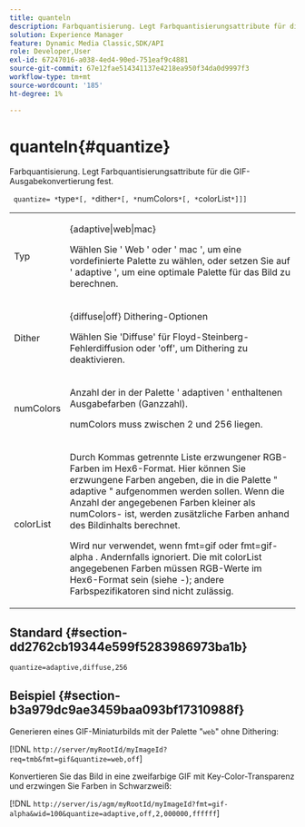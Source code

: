 ```yaml
---
title: quanteln
description: Farbquantisierung. Legt Farbquantisierungsattribute für die GIF-Ausgabekonvertierung fest.
solution: Experience Manager
feature: Dynamic Media Classic,SDK/API
role: Developer,User
exl-id: 67247016-a038-4ed4-90ed-751eaf9c4881
source-git-commit: 67e12fae514341137e4218ea950f34da0d9997f3
workflow-type: tm+mt
source-wordcount: '185'
ht-degree: 1%

---
```


# quanteln{#quantize}

Farbquantisierung. Legt Farbquantisierungsattribute für die GIF-Ausgabekonvertierung fest.

` quantize= *`type`*[, *`dither`*[, *`numColors`*[, *`colorList`*]]]`

<table id="simpletable_6BF155FCB8224E7EBFC8D8375AD26A71"> 
 <tr class="strow"> 
  <td class="stentry"> <p> <span class="codeph"> <span class="varname"> Typ </span> </span> </p> </td> 
  <td class="stentry"> <p> <span class="codeph"> {adaptive|web|mac} </span> </p> <p>Wählen Sie ' <span class="codeph"> Web </span>' oder ' <span class="codeph"> mac </span>', um eine vordefinierte Palette zu wählen, oder setzen Sie auf ' <span class="codeph"> adaptive </span>', um eine optimale Palette für das Bild zu berechnen. </p> </td> 
 </tr> 
 <tr class="strow"> 
  <td class="stentry"> <p> <span class="codeph"> <span class="varname"> Dither </span> </span> </p> </td> 
  <td class="stentry"> <p> <span class="codeph"> {diffuse|off} </span> Dithering-Optionen </p> <p>Wählen Sie 'Diffuse' für Floyd-Steinberg-Fehlerdiffusion oder 'off', um Dithering zu deaktivieren. </p> </td> 
 </tr> 
 <tr class="strow"> 
  <td class="stentry"> <p> <span class="codeph"> <span class="varname"> numColors </span> </span> </p> </td> 
  <td class="stentry"> <p>Anzahl der in der Palette ' <span class="codeph"> adaptiven </span>' enthaltenen Ausgabefarben (Ganzzahl). </p> <p> <span class="codeph"> <span class="varname"> numColors </span> </span> muss zwischen 2 und 256 liegen. </p> </td> 
 </tr> 
 <tr class="strow"> 
  <td class="stentry"> <p> <span class="codeph"> <span class="varname"> colorList </span> </span> </p> </td> 
  <td class="stentry"> <p>Durch Kommas getrennte Liste erzwungener RGB-Farben im Hex6-Format. Hier können Sie erzwungene Farben angeben, die in die Palette "<span class="codeph"> adaptive </span>" aufgenommen werden sollen. Wenn die Anzahl der angegebenen Farben kleiner als <span class="codeph"> numColors-</span> ist, werden zusätzliche Farben anhand des Bildinhalts berechnet. </p> <p>Wird nur verwendet, wenn <span class="codeph"> fmt=gif </span> oder <span class="codeph"> fmt=gif-alpha </span>. Andernfalls ignoriert. Die mit <span class="codeph"> <span class="varname"> colorList </span> </span> angegebenen Farben müssen RGB-Werte im Hex6-Format sein (siehe <span class="codeph">-</span>); andere Farbspezifikatoren sind nicht zulässig. </p> </td> 
 </tr> 
</table>

## Standard {#section-dd2762cb19344e599f5283986973ba1b}

`quantize=adaptive,diffuse,256`

## Beispiel {#section-b3a979dc9ae3459baa093bf17310988f}

Generieren eines GIF-Miniaturbilds mit der Palette &quot;`web`&quot; ohne Dithering:

[!DNL `http://server/myRootId/myImageId?req=tmb&fmt=gif&quantize=web,off`]

Konvertieren Sie das Bild in eine zweifarbige GIF mit Key-Color-Transparenz und erzwingen Sie Farben in Schwarzweiß:

[!DNL `http://server/is/agm/myRootId/myImageId?fmt=gif-alpha&wid=100&quantize=adaptive,off,2,000000,ffffff`]
